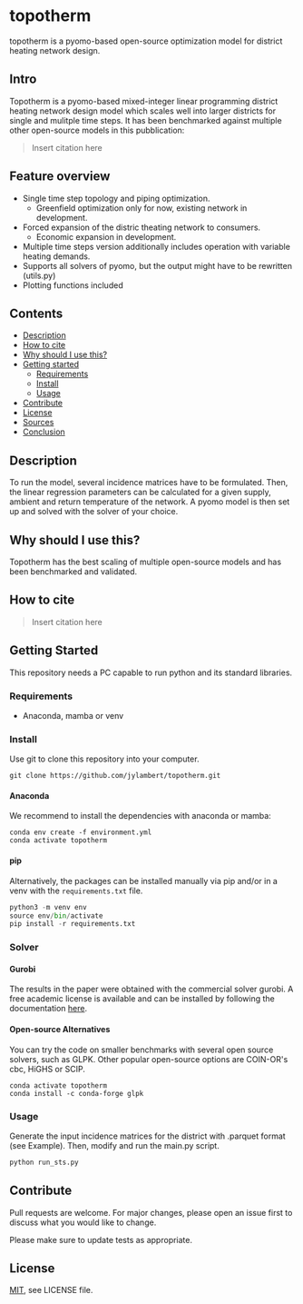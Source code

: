 # topotherm

topotherm is a pyomo-based open-source optimization model for
district heating network design.

## Intro

Topotherm is a pyomo-based mixed-integer linear programming district heating 
network design model which scales well into larger districts for single
and mulitple time steps. 
It has been benchmarked against multiple other open-source models in this
pubblication:

> Insert citation here

## Feature overview

* Single time step topology and piping optimization.
  * Greenfield optimization only for now, existing network in development.
* Forced expansion of the distric theating network to consumers.
  * Economic expansion in development.
* Multiple time steps version additionally includes operation with variable
heating demands.
* Supports all solvers of pyomo, but the output might have to be rewritten (utils.py)
* Plotting functions included

## Contents

* [Description](#description)
* [How to cite](#how-to-cite)
* [Why should I use this?](#why-should-i-use-this)
* [Getting started](#getting-started)
  * [Requirements](#requirements)
  * [Install](#install)
  * [Usage](#usage)
* [Contribute](#contribute)
* [License](#license)
* [Sources](#sources)
* [Conclusion](#conclusion)

## Description

To run the model, several incidence matrices have to be formulated. Then, the linear regression
parameters can be calculated for a given supply, ambient and return temperature of the network. 
A pyomo model is then set up and solved with the solver of your choice.

## Why should I use this?

Topotherm has the best scaling of multiple open-source models and has
been benchmarked and validated.

## How to cite

> Insert citation here

## Getting Started

This repository needs a PC capable to run python and its standard libraries. 

### Requirements

* Anaconda, mamba or venv

### Install

Use git to clone this repository into your computer.

```git
git clone https://github.com/jylambert/topotherm.git
```

#### Anaconda

We recommend to install the dependencies with anaconda or mamba:

```conda
conda env create -f environment.yml
conda activate topotherm
```

#### pip

Alternatively, the packages can be installed manually via pip and/or in a venv with the `requirements.txt` file.

```Python
python3 -m venv env
source env/bin/activate
pip install -r requirements.txt
```

### Solver

#### Gurobi

The results in the paper were obtained with the commercial solver gurobi.
A free academic license is available and can be installed by following
the documentation [here](https://support.gurobi.com/hc/en-us/articles/360044290292-How-do-I-install-Gurobi-for-Python-).

#### Open-source Alternatives

You can try the code on smaller benchmarks with several open source solvers,
such as GLPK. Other popular open-source options are COIN-OR's cbc, HiGHS or SCIP.

```conda
conda activate topotherm
conda install -c conda-forge glpk
```

### Usage

Generate the input incidence matrices for the district with .parquet format (see Example).
Then, modify and run the main.py script.

```bash
python run_sts.py
```

## Contribute

Pull requests are welcome. For major changes, please open an issue first to discuss what you would like to change.

Please make sure to update tests as appropriate.

## License

[MIT](https://choosealicense.com/licenses/mit/), see LICENSE file.
